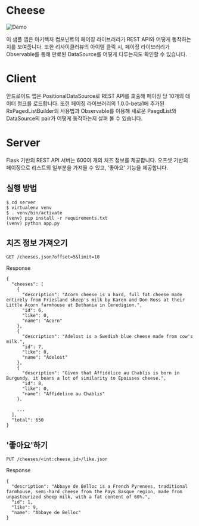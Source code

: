 # Cheese 
![Demo](https://raw.githubusercontent.com/jungilhan/cheese-aac-paging-sample/master/demo.gif)

이 샘플 앱은 아키텍처 컴포넌트의 페이징 라이브러리가 REST API와 어떻게 동작하는지를 보여줍니다. 또한 리사이클러뷰의 아이템 클릭 시, 페이징 라이브러리가 Observable<PagedList>를 통해 만료된 DataSource를 어떻게 다루는지도 확인할 수 있습니다.

# Client
안드로이드 앱은 PositionalDataSource로 REST API를 호출해 페이징 당 10개의 데이터 청크를 로드합니다. 또한 페이징 라이브러리의 1.0.0-beta1에 추가된 RxPagedListBuilder의 사용법과 Observable<PagedList>를 이용해 새로운 PaegdList와 DataSource의 pair가 어떻게 동작하는지 살펴 볼 수 있습니다. 

# Server
Flask 기반의 REST API 서버는 600여 개의 치즈 정보를 제공합니다. 오프셋 기반의 페이징으로 리스트의 일부분을 가져올 수 있고, '좋아요' 기능을 제공합니다. 

## 실행 방법
```
$ cd server
$ virtualenv venv
$ . venv/bin/activate
(venv) pip install -r requirements.txt
(venv) python app.py
```

## 치즈 정보 가져오기
```GET /cheeses.json?offset=5&limit=10```

Response
```
{
  "cheeses": [
    {
      "description": "Acorn cheese is a hard, full fat cheese made entirely from Friesland sheep's milk by Karen and Don Ross at their Little Acorn farmhouse at Bethania in Ceredigion.",
      "id": 6,
      "like": 0,
      "name": "Acorn"
    },
    {
      "description": "Adelost is a Swedish blue cheese made from cow's milk.",
      "id": 7,
      "like": 0,
      "name": "Adelost"
    },
    {
      "description": "Given that Affidélice au Chablis is born in Burgundy, it bears a lot of similarity to Epoisses cheese.",
      "id": 8,
      "like": 0,
      "name": "Affidelice au Chablis"
    },

    ...
  ],
  "total": 650	
}
```

## '좋아요'하기
```PUT /cheeses/<int:cheese_id>/like.json```

Response
```
{
  "description": "Abbaye de Belloc is a French Pyrenees, traditional farmhouse, semi-hard cheese from the Pays Basque region, made from unpasteurized sheep milk, with a fat content of 60%.",
  "id": 1,
  "like": 9,
  "name": "Abbaye de Belloc"
}
```

